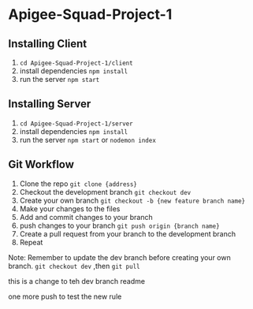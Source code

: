 # Apigee-Squad-Project-1

## Installing Client

1. `cd Apigee-Squad-Project-1/client`
2. install dependencies `npm install`
3. run the server `npm start`

## Installing Server

1. `cd Apigee-Squad-Project-1/server`
2. install dependencies `npm install`
3. run the server `npm start` or `nodemon index`

## Git Workflow

1. Clone the repo `git clone {address}`
2. Checkout the development branch `git checkout dev`
3. Create your own branch `git checkout -b {new feature branch name}`
4. Make your changes to the files
5. Add and commit changes to your branch
6. push changes to your branch `git push origin {branch name}`
7. Create a pull request from your branch to the development branch
8. Repeat

Note: Remember to update the dev branch before creating your own branch. `git checkout dev` ,then `git pull`

this is a change to teh dev branch readme

one more push to test the new rule
